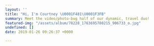 ```yaml
---
layout: ''
title: "Hi, I'm Courtney \U0001F481\U0001F3FB"
summary: Meet the video/photo-bug half of our dynamic, travel duo!
featured-img: "/assets/album/78228_1763695780215_906733_o.jpg"
undefined: []
date: 2019-01-26 09:26:37 +0000

---
```

